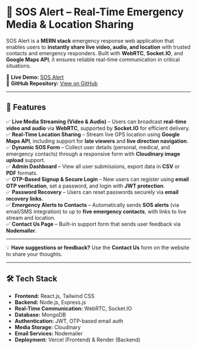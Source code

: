 # 🚨 SOS Alert – Real-Time Emergency Media & Location Sharing

SOS Alert is a **MERN stack** emergency response web application that enables users to **instantly share live video, audio, and location** with trusted contacts and emergency responders. Built with **WebRTC**, **Socket.IO**, and **Google Maps API**, it ensures reliable real-time communication in critical situations.

🚀 **Live Demo:** [SOS Alert](https://sos-alert.vercel.app/)  
📂 **GitHub Repository:** [View on GitHub](https://github.com/your-username/sos-alert)

---

## 🔹 Features

✅ **Live Media Streaming (Video & Audio)** – Users can broadcast **real-time video and audio** via **WebRTC**, supported by **Socket.IO** for efficient delivery.  
✅ **Real-Time Location Sharing** – Stream live GPS location using **Google Maps API**, including support for **late viewers** and **live direction navigation**.  
✅ **Dynamic SOS Form** – Collect user details (personal, medical, and emergency contacts) through a responsive form with **Cloudinary image upload** support.  
✅ **Admin Dashboard** – View all user submissions, export data in **CSV** or **PDF** formats.  
✅ **OTP-Based Signup & Secure Login** – New users can register using **email OTP verification**, set a password, and login with **JWT protection**.  
✅ **Password Recovery** – Users can reset passwords securely via **email recovery links**.  
✅ **Emergency Alerts to Contacts** – Automatically sends **SOS alerts** (via email/SMS integration) to up to **five emergency contacts**, with links to live stream and location.  
✅ **Contact Us Page** – Built-in support form that sends user feedback via **Nodemailer**.

---

💡 **Have suggestions or feedback?** Use the **Contact Us** form on the website to share your thoughts.

---

## 🛠️ Tech Stack

- **Frontend:** React.js, Tailwind CSS  
- **Backend:** Node.js, Express.js  
- **Real-Time Communication:** WebRTC, Socket.IO  
- **Database:** MongoDB  
- **Authentication:** JWT, OTP-based email auth  
- **Media Storage:** Cloudinary  
- **Email Services:** Nodemailer  
- **Deployment:** Vercel (Frontend) & Render (Backend)
